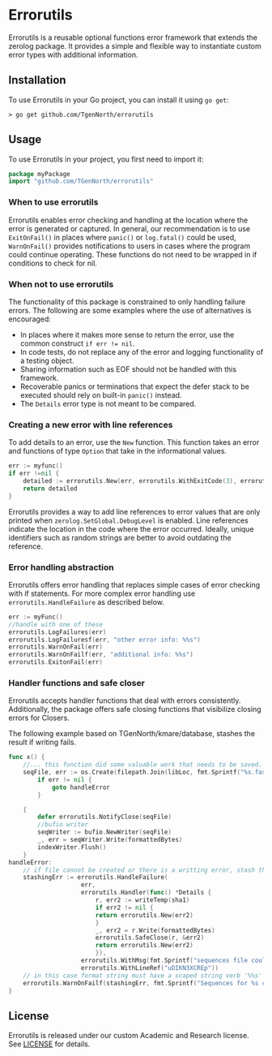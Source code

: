 # Errorutils

Errorutils is a reusable optional functions error framework that extends the zerolog package. It provides a simple and flexible way to instantiate custom error types with additional information.

## Installation

To use Errorutils in your Go project, you can install it using `go get`:

```
> go get github.com/TgenNorth/errorutils
```

## Usage

To use Errorutils in your project, you first need to import it:

```go
package myPackage
import "github.com/TGenNorth/errorutils"
```

### When to use errorutils

Errorutils enables error checking and handling at the location where the error is generated or captured. In general, our recommendation is to use `ExitOnFail()` in places where `panic()` or `log.fatal()` could be used, `WarnOnFail()` provides notifications to users in cases where the program could continue operating. These functions do not need to be wrapped in if conditions to check for nil.

### When not to use errorutils

The functionality of this package is constrained to only handling failure errors. The following are some examples where the use of alternatives is encouraged:

- In places where it makes more sense to return the error, use the common construct `if err != nil`.
- In code tests, do not replace any of the error and logging functionality of a testing object.
- Sharing information such as EOF should not be handled with this framework.
- Recoverable panics or terminations that expect the defer stack to be executed should rely on built-in `panic()` instead.
- The `Details` error type is not meant to be compared.

### Creating a new error with line references

To add details to an error, use the `New` function. This function takes an error and functions of type `Option` that take in the informational values.

```go
err := myfunc()
if err !=nil {
    detailed := errorutils.New(err, errorutils.WithExitCode(3), errorutils.WithLineRef("OKP8PK1CosD"))
    return detailed
}
```

Errorutils provides a way to add line references to error values that are only printed when `zerolog.SetGlobal.DebugLevel` is enabled. Line references indicate the location in the code where the error occurred. Ideally, unique identifiers such as random strings are better to avoid outdating the reference.

### Error handling abstraction

Errorutils offers error handling that replaces simple cases of error checking with if statements. For more complex error handling use `errorutils.HandleFailure` as described below.

```go
err := myFunc()
//handle with one of these
errorutils.LogFailures(err)
errorutils.LogFailuresf(err, "other error info: %%s")
errorutils.WarnOnFail(err)
errorutils.WarnOnFailf(err, "additional info: %%s")
errorutils.ExitonFail(err)
```

### Handler functions and safe closer

Errorutils accepts handler functions that deal with errors consistently. Additionally, the package offers safe closing functions that visibilize closing errors for Closers.

The following example based on TGenNorth/kmare/database, stashes the result if writing fails.

```go
func x() {
    //... this function did some valuable work that needs to be saved.
    seqFile, err := os.Create(filepath.Join(libLoc, fmt.Sprintf("%s.fasta", name)))
        if err != nil {
            goto handleError
        }

    {
        defer errorutils.NotifyClose(seqFile)
        //bufio writer
        seqWriter := bufio.NewWriter(seqFile)
        _, err = seqWriter.Write(formattedBytes)
        indexWriter.Flush()
    }
handleError:
    // if file cannot be created or there is a writting error, stash the sequences
    stashingErr := errorutils.HandleFailure(
                    err,
                    errorutils.Handler(func() *Details {
                        r, err2 := writeTemp(sha1)
                        if err2 != nil {
                        return errorutils.New(err2)
                        }
                        _, err2 = r.Write(formattedBytes)
                        errorutils.SafeClose(r, &err2)
                        return errorutils.New(err2)
                        }),
                    errorutils.WithMsg(fmt.Sprintf("sequences file could not be created for %s at %s, a stash was ATTEMPTED as temporaryfile accessible with hash name %s", name, libLoc, sha1)),
                    errorutils.WithLineRef("uDIKN3XCREp"))
    // in this case format string must have a scaped string verb '%%s' to ensure WarnOnFailf will have a place to print error value.
    errorutils.WarnOnFailf(stashingErr, fmt.Sprintf("Sequences for %s cound not be saved: %%s\nSkipping...", name), errorutils.WithLineRef("XqZsHJI8ABs"))
}
```

## License

Errorutils is released under our custom Academic and Research license. See [LICENSE](LICENSE.rst) for details.